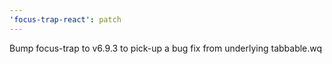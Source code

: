 ```yaml
---
'focus-trap-react': patch
---
```


Bump focus-trap to v6.9.3 to pick-up a bug fix from underlying tabbable.wq
